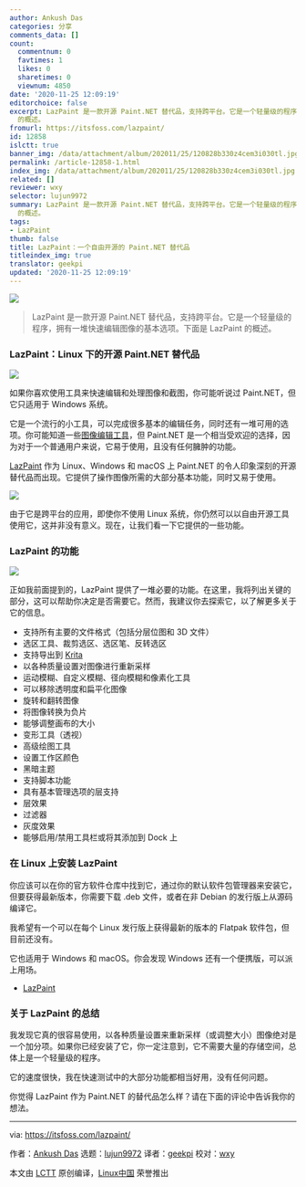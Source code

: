 ```yaml
---
author: Ankush Das
categories: 分享
comments_data: []
count:
  commentnum: 0
  favtimes: 1
  likes: 0
  sharetimes: 0
  viewnum: 4850
date: '2020-11-25 12:09:19'
editorchoice: false
excerpt: LazPaint 是一款开源 Paint.NET 替代品，支持跨平台。它是一个轻量级的程序，拥有一堆快速编辑图像的基本选项。下面是 LazPaint
  的概述。
fromurl: https://itsfoss.com/lazpaint/
id: 12858
islctt: true
banner_img: /data/attachment/album/202011/25/120828b330z4cem3i030tl.jpg
permalink: /article-12858-1.html
index_img: /data/attachment/album/202011/25/120828b330z4cem3i030tl.jpg.thumb.jpg
related: []
reviewer: wxy
selector: lujun9972
summary: LazPaint 是一款开源 Paint.NET 替代品，支持跨平台。它是一个轻量级的程序，拥有一堆快速编辑图像的基本选项。下面是 LazPaint
  的概述。
tags:
- LazPaint
thumb: false
title: LazPaint：一个自由开源的 Paint.NET 替代品
titleindex_img: true
translator: geekpi
updated: '2020-11-25 12:09:19'
---
```


![](/data/attachment/album/202011/25/120828b330z4cem3i030tl.jpg)



> 
> LazPaint 是一款开源 Paint.NET 替代品，支持跨平台。它是一个轻量级的程序，拥有一堆快速编辑图像的基本选项。下面是 LazPaint 的概述。
> 
> 
> 


### LazPaint：Linux 下的开源 Paint.NET 替代品


![](/data/attachment/album/202011/25/120923zqdavd1v8pcz31d8.jpg)


如果你喜欢使用工具来快速编辑和处理图像和截图，你可能听说过 Paint.NET，但它只适用于 Windows 系统。


它是一个流行的小工具，可以完成很多基本的编辑任务，同时还有一堆可用的选项。你可能知道一些[图像编辑工具](https://itsfoss.com/image-applications-ubuntu-linux/)，但 Paint.NET 是一个相当受欢迎的选择，因为对于一个普通用户来说，它易于使用，且没有任何臃肿的功能。


[LazPaint](https://lazpaint.github.io/) 作为 Linux、Windows 和 macOS 上 Paint.NET 的令人印象深刻的开源替代品而出现。它提供了操作图像所需的大部分基本功能，同时又易于使用。


![](/data/attachment/album/202011/25/120939fn25dzy6nqrtynby.png)


由于它是跨平台的应用，即使你不使用 Linux 系统，你仍然可以以自由开源工具使用它，这并非没有意义。现在，让我们看一下它提供的一些功能。


### LazPaint 的功能


![](/data/attachment/album/202011/25/120959lerz9cepsiq1jcs1.jpg)


正如我前面提到的，LazPaint 提供了一堆必要的功能。在这里，我将列出关键的部分，这可以帮助你决定是否需要它。然而，我建议你去探索它，以了解更多关于它的信息。


* 支持所有主要的文件格式（包括分层位图和 3D 文件）
* 选区工具、裁剪选区、选区笔、反转选区
* 支持导出到 [Krita](https://krita.org/en)
* 以各种质量设置对图像进行重新采样
* 运动模糊、自定义模糊、径向模糊和像素化工具
* 可以移除透明度和扁平化图像
* 旋转和翻转图像
* 将图像转换为负片
* 能够调整画布的大小
* 变形工具（透视）
* 高级绘图工具
* 设置工作区颜色
* 黑暗主题
* 支持脚本功能
* 具有基本管理选项的层支持
* 层效果
* 过滤器
* 灰度效果
* 能够启用/禁用工具栏或将其添加到 Dock 上


### 在 Linux 上安装 LazPaint


你应该可以在你的官方软件仓库中找到它，通过你的默认软件包管理器来安装它，但要获得最新版本，你需要下载 .deb 文件，或者在非 Debian 的发行版上从源码编译它。


我希望有一个可以在每个 Linux 发行版上获得最新的版本的 Flatpak 软件包，但目前还没有。


它也适用于 Windows 和 macOS。你会发现 Windows 还有一个便携版，可以派上用场。


* [LazPaint](https://lazpaint.github.io/)


### 关于 LazPaint 的总结


我发现它真的很容易使用，以各种质量设置来重新采样（或调整大小）图像绝对是一个加分项。如果你已经安装了它，你一定注意到，它不需要大量的存储空间，总体上是一个轻量级的程序。


它的速度很快，我在快速测试中的大部分功能都相当好用，没有任何问题。


你觉得 LazPaint 作为 Paint.NET 的替代品怎么样？请在下面的评论中告诉我你的想法。




---


via: <https://itsfoss.com/lazpaint/>


作者：[Ankush Das](https://itsfoss.com/author/ankush/) 选题：[lujun9972](https://github.com/lujun9972) 译者：[geekpi](https://github.com/geekpi) 校对：[wxy](https://github.com/wxy)


本文由 [LCTT](https://github.com/LCTT/TranslateProject) 原创编译，[Linux中国](https://linux.cn/) 荣誉推出